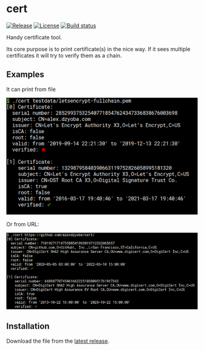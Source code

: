 # cert

[![Release](https://img.shields.io/github/release/alexdzyoba/cert.svg?style=flat-square)](https://github.com/alexdzyoba/cert/releases/latest)
[![License](https://img.shields.io/badge/license-MIT-brightgreen.svg?style=flat-square)](LICENSE)
[![Build status](https://github.com/alexdzyoba/cert/workflows/Go/badge.svg)](https://github.com/alexdzyoba/cert/actions)


Handy certificate tool.

Its core purpose is to print certificate(s) in the nice way. If it sees multiple
certificates it will try to verify them as a chain.

## Examples

It can print from file

![Example usage with file](.github/example-file.png)

Or from URL:

![Example usage with URL](.github/example-url.png)

## Installation

Download the file from the [latest release](https://github.com/alexdzyoba/cert/releases/latest).
